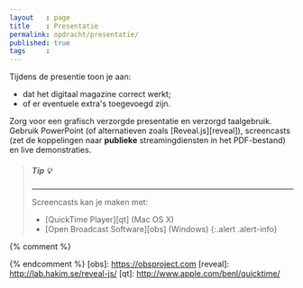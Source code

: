```yaml
---
layout   : page
title    : Presentatie
permalink: opdracht/presentatie/
published: true
tags     :
---
```


Tijdens de presentie toon je aan:

- dat het digitaal magazine correct werkt;
- of er eventuele extra's toegevoegd zijn.

Zorg voor een grafisch verzorgde presentatie en verzorgd taalgebruik. Gebruik PowerPoint (of alternatieven zoals [Reveal.js][reveal]), screencasts (zet de koppelingen naar **publieke** streamingdiensten in het PDF-bestand) en live demonstraties.

> ##### **Tip** :bulb:
> ---
> Screencasts kan je maken met:
>
> - [QuickTime Player][qt] (Mac OS X)
> - [Open Broadcast Software][obs] (Windows)
{:.alert .alert-info}

{% comment %}
<!-- ⚓ Hyperlinks -->
{% endcomment %}
[obs]:                  https://obsproject.com
[reveal]:               http://lab.hakim.se/reveal-js/
[qt]:                   http://www.apple.com/benl/quicktime/